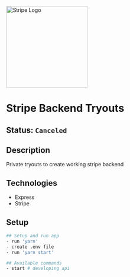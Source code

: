 <img alt="Stripe Logo" src="https://upload.wikimedia.org/wikipedia/commons/thumb/b/ba/Stripe_Logo%2C_revised_2016.svg/2560px-Stripe_Logo%2C_revised_2016.svg.png" width="220" />

# Stripe Backend Tryouts

## Status: ````Canceled````

## Description
Private tryouts to create working stripe backend

## Technologies
- Express
- Stripe

## Setup 
```bash
## Setup and run app
- run 'yarn'
- create .env file
- run 'yarn start'

## Available commands
- start # developing api
```


